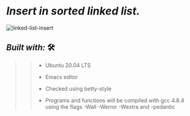 # *_Insert in sorted linked list._*
 
![linked-list-insert](https://user-images.githubusercontent.com/85587286/183459033-dbaec50c-5d50-4916-8151-2256a17b28c0.gif)




## **_Built with:_** 🛠️

>> * Ubuntu 20.04 LTS
>> 
>> * Emacs editor
>>
>> * Checked using betty-style
>>
>> * Programs and functions will be compiled with gcc 4.8.4 using the flags -Wall -Werror -Wextra and -pedantic


